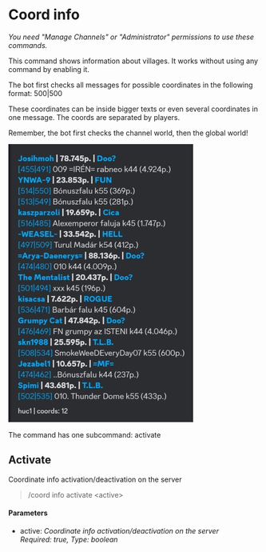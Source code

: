 # Coord info

*You need "Manage Channels" or "Administrator" permissions to use these commands.*

This command shows information about villages.
It works without using any command by enabling it. 

The bot first checks all messages for possible coordinates in the following format: 500|500

These coordinates can be inside bigger texts or even several coordinates in one message. The coords are separated by players.

Remember, the bot first checks the channel world, then the global world!

![info_village](images/info/coord.jpg "info_village")

The command has one subcommand: activate


## Activate

Coordinate info activation/deactivation on the server

>/coord info activate \<active>

#### Parameters

- active: *Coordinate info activation/deactivation on the server<br>Required: true, Type: boolean*